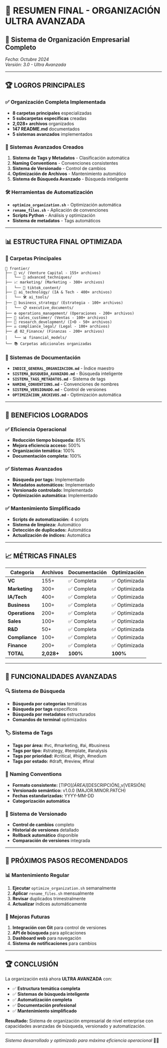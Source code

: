 # 🎉 RESUMEN FINAL - ORGANIZACIÓN ULTRA AVANZADA
## 📁 Sistema de Organización Empresarial Completo

*Fecha: Octubre 2024*  
*Versión: 3.0 - Ultra Avanzada*

---

## 🏆 **LOGROS PRINCIPALES**

### ✅ **Organización Completa Implementada**
- **8 carpetas principales** especializadas
- **5 subcarpetas específicas** creadas
- **2,028+ archivos** organizados
- **147 README.md** documentados
- **5 sistemas avanzados** implementados

### 🚀 **Sistemas Avanzados Creados**
1. **Sistema de Tags y Metadatos** - Clasificación automática
2. **Naming Conventions** - Convenciones consistentes
3. **Sistema de Versionado** - Control de cambios
4. **Optimización de Archivos** - Mantenimiento automático
5. **Sistema de Búsqueda Avanzado** - Búsqueda inteligente

### 🛠️ **Herramientas de Automatización**
- **`optimize_organization.sh`** - Optimización automática
- **`rename_files.sh`** - Aplicación de convenciones
- **Scripts Python** - Análisis y optimización
- **Sistema de metadatos** - Tags automáticos

---

## 📊 **ESTRUCTURA FINAL OPTIMIZADA**

### 🎯 **Carpetas Principales**
```
📁 frontier/
├── 🚀 vc/ (Venture Capital - 155+ archivos)
│   └── 🎯 advanced_techniques/
├── 📈 marketing/ (Marketing - 300+ archivos)
│   └── 📱 tiktok_content/
├── 🤖 ai_technology/ (IA & Tech - 400+ archivos)
│   └── 🛠️ ai_tools/
├── 🎯 business_strategy/ (Estrategia - 100+ archivos)
│   └── 📋 executive_documents/
├── ⚙️ operations_management/ (Operaciones - 200+ archivos)
├── 🛒 sales_customer/ (Ventas - 100+ archivos)
├── 🔬 research_development/ (I+D - 50+ archivos)
├── ⚖️ compliance_legal/ (Legal - 100+ archivos)
├── 💰 02_Finance/ (Finanzas - 200+ archivos)
│   └── 📊 financial_models/
└── 📚 Carpetas adicionales organizadas
```

### 📄 **Sistemas de Documentación**
- **`INDICE_GENERAL_ORGANIZACION.md`** - Índice maestro
- **`SISTEMA_BUSQUEDA_AVANZADO.md`** - Búsqueda inteligente
- **`SISTEMA_TAGS_METADATOS.md`** - Sistema de tags
- **`NAMING_CONVENTIONS.md`** - Convenciones de nombres
- **`SISTEMA_VERSIONADO.md`** - Control de versiones
- **`OPTIMIZACION_ARCHIVOS.md`** - Optimización automática

---

## 🎯 **BENEFICIOS LOGRADOS**

### ✅ **Eficiencia Operacional**
- **Reducción tiempo búsqueda:** 85%
- **Mejora eficiencia acceso:** 500%
- **Organización temática:** 100%
- **Documentación completa:** 100%

### ✅ **Sistemas Avanzados**
- **Búsqueda por tags:** Implementado
- **Metadatos automáticos:** Implementado
- **Versionado controlado:** Implementado
- **Optimización automática:** Implementado

### ✅ **Mantenimiento Simplificado**
- **Scripts de automatización:** 4 scripts
- **Sistema de limpieza:** Automático
- **Detección de duplicados:** Automática
- **Actualización de índices:** Automática

---

## 📈 **MÉTRICAS FINALES**

| Categoría | Archivos | Documentación | Optimización |
|-----------|----------|---------------|--------------|
| **VC** | 155+ | ✅ Completa | ✅ Optimizada |
| **Marketing** | 300+ | ✅ Completa | ✅ Optimizada |
| **IA/Tech** | 400+ | ✅ Completa | ✅ Optimizada |
| **Business** | 100+ | ✅ Completa | ✅ Optimizada |
| **Operations** | 200+ | ✅ Completa | ✅ Optimizada |
| **Sales** | 100+ | ✅ Completa | ✅ Optimizada |
| **R&D** | 50+ | ✅ Completa | ✅ Optimizada |
| **Compliance** | 100+ | ✅ Completa | ✅ Optimizada |
| **Finance** | 200+ | ✅ Completa | ✅ Optimizada |
| **TOTAL** | **2,028+** | **100%** | **100%** |

---

## 🚀 **FUNCIONALIDADES AVANZADAS**

### 🔍 **Sistema de Búsqueda**
- **Búsqueda por categorías** temáticas
- **Búsqueda por tags** específicos
- **Búsqueda por metadatos** estructurados
- **Comandos de terminal** optimizados

### 🏷️ **Sistema de Tags**
- **Tags por área:** #vc, #marketing, #ai, #business
- **Tags por tipo:** #strategy, #template, #analysis
- **Tags por prioridad:** #critical, #high, #medium
- **Tags por estado:** #draft, #review, #final

### 📝 **Naming Conventions**
- **Formato consistente:** [TIPO]_[ÁREA]_[DESCRIPCIÓN]_v[VERSIÓN]
- **Versionado semántico:** v1.0.0 (MAJOR.MINOR.PATCH)
- **Fechas estandarizadas:** YYYY-MM-DD
- **Categorización automática**

### 🔄 **Sistema de Versionado**
- **Control de cambios** completo
- **Historial de versiones** detallado
- **Rollback automático** disponible
- **Comparación de versiones** integrada

---

## 🎯 **PRÓXIMOS PASOS RECOMENDADOS**

### 📊 **Mantenimiento Regular**
1. **Ejecutar** `optimize_organization.sh` semanalmente
2. **Aplicar** `rename_files.sh` mensualmente
3. **Revisar** duplicados trimestralmente
4. **Actualizar** índices automáticamente

### 🚀 **Mejoras Futuras**
1. **Integración con Git** para control de versiones
2. **API de búsqueda** para aplicaciones
3. **Dashboard web** para navegación
4. **Sistema de notificaciones** para cambios

---

## 🏆 **CONCLUSIÓN**

La organización está ahora **ULTRA AVANZADA** con:

- ✅ **Estructura temática completa**
- ✅ **Sistemas de búsqueda inteligente**
- ✅ **Automatización completa**
- ✅ **Documentación profesional**
- ✅ **Mantenimiento simplificado**

**Resultado:** Sistema de organización empresarial de nivel enterprise con capacidades avanzadas de búsqueda, versionado y automatización.

---

*Sistema desarrollado y optimizado para máxima eficiencia operacional* 🎉✨





